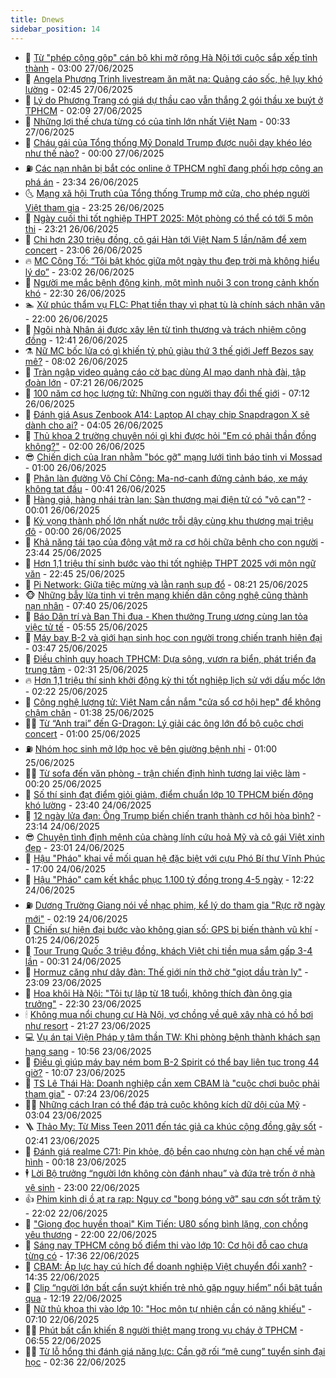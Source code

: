 ```yaml
---
title: Dnews
sidebar_position: 14
---
```


<!-- dantri-dnews:START -->
- 🤠 [Từ &quot;phép cộng gộp&quot; cán bộ khi mở rộng Hà Nội tới cuộc sắp xếp tỉnh thành](https://dantri.com.vn/noi-vu/tu-phep-cong-gop-can-bo-khi-mo-rong-ha-noi-toi-cuoc-sap-xep-tinh-thanh-20250626173130571.htm) - 03:00 27/06/2025
- 🌈 [Angela Phương Trinh livestream ăn mặt nạ: Quảng cáo sốc, hệ lụy khó lường](https://dantri.com.vn/doi-song/angela-phuong-trinh-livestream-an-mat-na-quang-cao-soc-he-luy-kho-luong-20250625191131560.htm) - 02:45 27/06/2025
- 🐎 [Lý do Phương Trang có giá dự thầu cao vẫn thắng 2 gói thầu xe buýt ở TPHCM](https://dantri.com.vn/xa-hoi/ly-do-phuong-trang-co-gia-du-thau-cao-van-thang-2-goi-thau-xe-buyt-o-tphcm-20250626214642907.htm) - 02:09 27/06/2025
- 👹 [Những lợi thế chưa từng có của tỉnh lớn nhất Việt Nam](https://dantri.com.vn/xa-hoi/nhung-loi-the-chua-tung-co-cua-tinh-lon-nhat-viet-nam-20250625172530923.htm) - 00:33 27/06/2025
- 🫶 [Cháu gái của Tổng thống Mỹ Donald Trump được nuôi dạy khéo léo như thế nào?](https://dantri.com.vn/giao-duc/chau-gai-cua-tong-thong-my-donald-trump-duoc-nuoi-day-kheo-leo-nhu-the-nao-20250624034922370.htm) - 00:00 27/06/2025
- ⛽️ [Các nạn nhân bị bắt cóc online ở TPHCM nghĩ đang phối hợp công an phá án](https://dantri.com.vn/phap-luat/cac-nan-nhan-bi-bat-coc-online-o-tphcm-nghi-dang-phoi-hop-cong-an-pha-an-20250626235649307.htm) - 23:34 26/06/2025
- 🌜 [Mạng xã hội Truth của Tổng thống Trump mở cửa, cho phép người Việt tham gia](https://dantri.com.vn/cong-nghe/mang-xa-hoi-truth-cua-tong-thong-trump-mo-cua-cho-phep-nguoi-viet-tham-gia-20250627003930877.htm) - 23:25 26/06/2025
- 💪 [Ngày cuối thi tốt nghiệp THPT 2025: Một phòng có thể có tới 5 môn thi](https://dantri.com.vn/giao-duc/ngay-cuoi-thi-tot-nghiep-thpt-2025-mot-phong-co-the-co-toi-5-mon-thi-20250627060955142.htm) - 23:21 26/06/2025
- 🎊 [Chi hơn 230 triệu đồng, cô gái Hàn tới Việt Nam 5 lần/năm để xem concert](https://dantri.com.vn/doi-song/chi-hon-230-trieu-dong-co-gai-han-toi-viet-nam-5-lannam-de-xem-concert-20250625101600951.htm) - 23:06 26/06/2025
- 🔥 [MC Công Tố: “Tôi bật khóc giữa một ngày thu đẹp trời mà không hiểu lý do”](https://dantri.com.vn/giai-tri/mc-cong-to-toi-bat-khoc-giua-mot-ngay-thu-dep-troi-ma-khong-hieu-ly-do-20250626101317222.htm) - 23:02 26/06/2025
- 👀 [Người mẹ mắc bệnh động kinh, một mình nuôi 3 con trong cảnh khốn khó](https://dantri.com.vn/tam-long-nhan-ai/nguoi-me-mac-benh-dong-kinh-mot-minh-nuoi-3-con-trong-canh-khon-kho-20250625165209923.htm) - 22:30 26/06/2025
- 🏊 [Xử phúc thẩm vụ FLC: Phạt tiền thay vì phạt tù là chính sách nhân văn](https://dantri.com.vn/phap-luat/xu-phuc-tham-vu-flc-phat-tien-thay-vi-phat-tu-la-chinh-sach-nhan-van-20250626215306989.htm) - 22:00 26/06/2025
- 🥸 [Ngôi nhà Nhân ái được xây lên từ tình thương và trách nhiệm cộng đồng](https://dantri.com.vn/tam-long-nhan-ai/ngoi-nha-nhan-ai-duoc-xay-len-tu-tinh-thuong-va-trach-nhiem-cong-dong-20250626142700666.htm) - 12:41 26/06/2025
- ⚗️ [Nữ MC bốc lửa có gì khiến tỷ phủ giàu thứ 3 thế giới Jeff Bezos say mê?](https://dantri.com.vn/giai-tri/nu-mc-boc-lua-co-gi-khien-ty-phu-giau-thu-3-the-gioi-jeff-bezos-say-me-20250626125904386.htm) - 08:02 26/06/2025
- 🐲 [Tràn ngập video quảng cáo cờ bạc dùng AI mạo danh nhà đài, tập đoàn lớn](https://dantri.com.vn/cong-nghe/tran-ngap-video-quang-cao-co-bac-dung-ai-mao-danh-nha-dai-tap-doan-lon-20250624093311821.htm) - 07:21 26/06/2025
- 🌁 [100 năm cơ học lượng tử: Những con người thay đổi thế giới](https://dantri.com.vn/khoa-hoc/100-nam-co-hoc-luong-tu-nhung-con-nguoi-thay-doi-the-gioi-20250626124351568.htm) - 07:12 26/06/2025
- 🧐 [Đánh giá Asus Zenbook A14: Laptop AI chạy chip Snapdragon X sẽ dành cho ai?](https://dantri.com.vn/cong-nghe/danh-gia-asus-zenbook-a14-laptop-ai-chay-chip-snapdragon-x-se-danh-cho-ai-20250625164527886.htm) - 04:05 26/06/2025
- 👹 [Thủ khoa 2 trường chuyên nói gì khi được hỏi &quot;Em có phải thần đồng không?&quot;](https://dantri.com.vn/giao-duc/thu-khoa-2-truong-chuyen-noi-gi-khi-duoc-hoi-em-co-phai-than-dong-khong-20250624203550643.htm) - 02:00 26/06/2025
- 😎 [Chiến dịch của Iran nhằm &quot;bóc gỡ&quot; mạng lưới tình báo tinh vi Mossad](https://dantri.com.vn/the-gioi/chien-dich-cua-iran-nham-boc-go-mang-luoi-tinh-bao-tinh-vi-mossad-20250626075903129.htm) - 01:00 26/06/2025
- 🤭 [Phân làn đường Võ Chí Công: Ma-nơ-canh đứng cảnh báo, xe máy không tạt đầu](https://dantri.com.vn/doi-song/phan-lan-duong-vo-chi-cong-ma-no-canh-dung-canh-bao-xe-may-khong-tat-dau-20250626071903304.htm) - 00:41 26/06/2025
- 🦣 [Hàng giả, hàng nhái tràn lan: Sàn thương mại điện tử có &quot;vô can&quot;?](https://dantri.com.vn/kinh-doanh/hang-gia-hang-nhai-tran-lan-san-thuong-mai-dien-tu-co-vo-can-20250618173851898.htm) - 00:01 26/06/2025
- 🙉 [Kỳ vọng thành phố lớn nhất nước trỗi dậy cùng khu thương mại triệu đô](https://dantri.com.vn/xa-hoi/ky-vong-thanh-pho-lon-nhat-nuoc-troi-day-cung-khu-thuong-mai-trieu-do-20250625160250495.htm) - 00:00 26/06/2025
- 🗽 [Khả năng tái tạo của động vật mở ra cơ hội chữa bệnh cho con người](https://dantri.com.vn/khoa-hoc/kha-nang-tai-tao-cua-dong-vat-mo-ra-co-hoi-chua-benh-cho-con-nguoi-20250626025239694.htm) - 23:44 25/06/2025
- 🐻 [Hơn 1,1 triệu thí sinh bước vào thi tốt nghiệp THPT 2025 với môn ngữ văn](https://dantri.com.vn/giao-duc/hon-11-trieu-thi-sinh-buoc-vao-thi-tot-nghiep-thpt-2025-voi-mon-ngu-van-20250625170740276.htm) - 22:45 25/06/2025
- 🫣 [Pi Network: Giữa tiệc mừng và lằn ranh sụp đổ](https://dantri.com.vn/kinh-doanh/pi-network-giua-tiec-mung-va-lan-ranh-sup-do-20250625102431809.htm) - 08:21 25/06/2025
- 🐵 [Những bẫy lừa tinh vi trên mạng khiến dân công nghệ cũng thành nạn nhân](https://dantri.com.vn/cong-nghe/nhung-bay-lua-tinh-vi-tren-mang-khien-dan-cong-nghe-cung-thanh-nan-nhan-20250624165642365.htm) - 07:40 25/06/2025
- 🥷 [Báo Dân trí và Ban Thi đua - Khen thưởng Trung ương cùng lan tỏa việc tử tế](https://dantri.com.vn/noi-vu/bao-dan-tri-va-ban-thi-dua-khen-thuong-trung-uong-cung-lan-toa-viec-tu-te-20250625115150658.htm) - 05:55 25/06/2025
- 🐻 [Máy bay B-2 và giới hạn sinh học con người trong chiến tranh hiện đại](https://dantri.com.vn/khoa-hoc/may-bay-b-2-va-gioi-han-sinh-hoc-con-nguoi-trong-chien-tranh-hien-dai-20250625100058491.htm) - 03:47 25/06/2025
- 🥸 [Điều chỉnh quy hoạch TPHCM: Dựa sông, vươn ra biển, phát triển đa trung tâm](https://dantri.com.vn/xa-hoi/dieu-chinh-quy-hoach-tphcm-dua-song-vuon-ra-bien-phat-trien-da-trung-tam-20250624090142684.htm) - 02:31 25/06/2025
- 🔥 [Hơn 1,1 triệu thí sinh khởi động kỳ thi tốt nghiệp lịch sử với dấu mốc lớn](https://dantri.com.vn/giao-duc/hon-11-trieu-thi-sinh-khoi-dong-ky-thi-tot-nghiep-lich-su-voi-dau-moc-lon-20250625091325154.htm) - 02:22 25/06/2025
- 🥰 [Công nghệ lượng tử: Việt Nam cần nắm &quot;cửa sổ cơ hội hẹp&quot; để không chậm chân](https://dantri.com.vn/khoa-hoc/cong-nghe-luong-tu-viet-nam-can-nam-cua-so-co-hoi-hep-de-khong-cham-chan-20250625082658340.htm) - 01:38 25/06/2025
- 👨‍🏫 [Từ “Anh trai” đến G-Dragon: Lý giải các ông lớn đổ bộ cuộc chơi concert](https://dantri.com.vn/giai-tri/tu-anh-trai-den-g-dragon-ly-giai-cac-ong-lon-do-bo-cuoc-choi-concert-20250624095058092.htm) - 01:00 25/06/2025
- ⛽️ [Nhóm học sinh mở lớp học vẽ bên giường bệnh nhi](https://dantri.com.vn/giao-duc/nhom-hoc-sinh-mo-lop-hoc-ve-ben-giuong-benh-nhi-20250623214850824.htm) - 01:00 25/06/2025
- 🧑‍💻 [Từ sofa đến văn phòng - trận chiến định hình tương lai việc làm](https://dantri.com.vn/kinh-doanh/tu-sofa-den-van-phong-tran-chien-dinh-hinh-tuong-lai-viec-lam-20250621004417258.htm) - 00:20 25/06/2025
- 💪 [Số thí sinh đạt điểm giỏi giảm, điểm chuẩn lớp 10 TPHCM biến động khó lường](https://dantri.com.vn/giao-duc/so-thi-sinh-dat-diem-gioi-giam-diem-chuan-lop-10-tphcm-bien-dong-kho-luong-20250624233352133.htm) - 23:40 24/06/2025
- 🔭 [12 ngày lửa đạn: Ông Trump biến chiến tranh thành cơ hội hòa bình?](https://dantri.com.vn/the-gioi/12-ngay-lua-dan-ong-trump-bien-chien-tranh-thanh-co-hoi-hoa-binh-20250625061345896.htm) - 23:14 24/06/2025
- 😎 [Chuyện tình định mệnh của chàng lính cứu hoả Mỹ và cô gái Việt xinh đẹp](https://dantri.com.vn/doi-song/chuyen-tinh-dinh-menh-cua-chang-linh-cuu-hoa-my-va-co-gai-viet-xinh-dep-20250619155216134.htm) - 23:01 24/06/2025
- 🦩 [Hậu &quot;Pháo&quot; khai về mối quan hệ đặc biệt với cựu Phó Bí thư Vĩnh Phúc](https://dantri.com.vn/phap-luat/hau-phao-khai-ve-moi-quan-he-dac-biet-voi-cuu-pho-bi-thu-vinh-phuc-20250624202457860.htm) - 17:00 24/06/2025
- 🐻 [Hậu &quot;Pháo&quot; cam kết khắc phục 1.100 tỷ đồng trong 4-5 ngày](https://dantri.com.vn/phap-luat/hau-phao-cam-ket-khac-phuc-1100-ty-dong-trong-4-5-ngay-20250624191131513.htm) - 12:22 24/06/2025
- ⛽️ [Dương Trường Giang nói về nhạc phim, kể lý do tham gia &quot;Rực rỡ ngày mới&quot;](https://dantri.com.vn/giai-tri/duong-truong-giang-noi-ve-nhac-phim-ke-ly-do-tham-gia-ruc-ro-ngay-moi-20250624001759829.htm) - 02:19 24/06/2025
- 📝 [Chiến sự hiện đại bước vào không gian số: GPS bị biến thành vũ khí](https://dantri.com.vn/khoa-hoc/chien-su-hien-dai-buoc-vao-khong-gian-so-gps-bi-bien-thanh-vu-khi-20250624081244491.htm) - 01:25 24/06/2025
- 💯 [Tour Trung Quốc 3 triệu đồng, khách Việt chi tiền mua sắm gấp 3-4 lần](https://dantri.com.vn/du-lich/tour-trung-quoc-3-trieu-dong-khach-viet-chi-tien-mua-sam-gap-3-4-lan-20250623214249944.htm) - 00:31 24/06/2025
- 🤠 [Hormuz căng như dây đàn: Thế giới nín thở chờ &quot;giọt dầu tràn ly&quot;](https://dantri.com.vn/kinh-doanh/hormuz-cang-nhu-day-dan-the-gioi-nin-tho-cho-giot-dau-tran-ly-20250623133359068.htm) - 23:09 23/06/2025
- 🧐 [Hoa khôi Hà Nội: &quot;Tôi tự lập từ 18 tuổi, không thích đàn ông gia trưởng&quot;](https://dantri.com.vn/giai-tri/hoa-khoi-ha-noi-toi-tu-lap-tu-18-tuoi-khong-thich-dan-ong-gia-truong-20250623114655475.htm) - 22:30 23/06/2025
- 🕯 [Không mua nổi chung cư Hà Nội, vợ chồng về quê xây nhà có hồ bơi như resort](https://dantri.com.vn/doi-song/khong-mua-noi-chung-cu-ha-noi-vo-chong-ve-que-xay-nha-co-ho-boi-nhu-resort-20250623140253333.htm) - 21:27 23/06/2025
- 💻 [Vụ án tại Viện Pháp y tâm thần TW: Khi phòng bệnh thành khách sạn hạng sang](https://dantri.com.vn/phap-luat/vu-an-tai-vien-phap-y-tam-than-tw-khi-phong-benh-thanh-khach-san-hang-sang-20250623172458069.htm) - 10:56 23/06/2025
- 🌋 [Điều gì giúp máy bay ném bom B-2 Spirit có thể bay liên tục trong 44 giờ?](https://dantri.com.vn/khoa-hoc/dieu-gi-giup-may-bay-nem-bom-b-2-spirit-co-the-bay-lien-tuc-trong-44-gio-20250623155431756.htm) - 10:07 23/06/2025
- 🤖 [TS Lê Thái Hà: Doanh nghiệp cần xem CBAM là &quot;cuộc chơi buộc phải tham gia&quot;](https://dantri.com.vn/kinh-doanh/ts-le-thai-ha-doanh-nghiep-can-xem-cbam-la-cuoc-choi-buoc-phai-tham-gia-20250621002951874.htm) - 07:24 23/06/2025
- 🧑‍💻 [Những cách Iran có thể đáp trả cuộc không kích dữ dội của Mỹ](https://dantri.com.vn/the-gioi/nhung-cach-iran-co-the-dap-tra-cuoc-khong-kich-du-doi-cua-my-20250623092559861.htm) - 03:04 23/06/2025
- 🪜 [Thảo My: Từ Miss Teen 2011 đến tác giả ca khúc cộng đồng gây sốt](https://dantri.com.vn/giai-tri/thao-my-tu-miss-teen-2011-den-tac-gia-ca-khuc-cong-dong-gay-sot-20250623081551080.htm) - 02:41 23/06/2025
- 🚀 [Đánh giá realme C71: Pin khỏe, độ bền cao nhưng còn hạn chế về màn hình](https://dantri.com.vn/cong-nghe/danh-gia-realme-c71-pin-khoe-do-ben-cao-nhung-con-han-che-ve-man-hinh-20250622152343425.htm) - 00:18 23/06/2025
- 🕴 [Lời Bộ trưởng “người lớn không còn đánh nhau” và đứa trẻ trốn ở nhà vệ sinh](https://dantri.com.vn/giao-duc/loi-bo-truong-nguoi-lon-khong-con-danh-nhau-va-dua-tre-tron-o-nha-ve-sinh-20250622132454795.htm) - 23:00 22/06/2025
- 👍 [Phim kinh dị ồ ạt ra rạp: Nguy cơ &quot;bong bóng vỡ&quot; sau cơn sốt trăm tỷ](https://dantri.com.vn/giai-tri/phim-kinh-di-o-at-ra-rap-nguy-co-bong-bong-vo-sau-con-sot-tram-ty-20250619105026339.htm) - 22:02 22/06/2025
- 🥳 [&quot;Giọng đọc huyền thoại&quot; Kim Tiến: U80 sống bình lặng, con chồng yêu thương](https://dantri.com.vn/giai-tri/giong-doc-huyen-thoai-kim-tien-u80-song-binh-lang-con-chong-yeu-thuong-20250621155608804.htm) - 22:00 22/06/2025
- 🥳 [Sáng nay TPHCM công bố điểm thi vào lớp 10: Cơ hội đỗ cao chưa từng có](https://dantri.com.vn/giao-duc/sang-nay-tphcm-cong-bo-diem-thi-vao-lop-10-co-hoi-do-cao-chua-tung-co-20250623002717488.htm) - 17:36 22/06/2025
- 🦩 [CBAM: Áp lực hay cú hích để doanh nghiệp Việt chuyển đổi xanh?](https://dantri.com.vn/kinh-doanh/cbam-ap-luc-hay-cu-hich-de-doanh-nghiep-viet-chuyen-doi-xanh-20250620120231472.htm) - 14:35 22/06/2025
- 🗽 [Clip “người lớn bất cẩn suýt khiến trẻ nhỏ gặp nguy hiểm” nổi bật tuần qua](https://dantri.com.vn/cong-nghe/clip-nguoi-lon-bat-can-suyt-khien-tre-nho-gap-nguy-hiem-noi-bat-tuan-qua-20250622093605326.htm) - 12:19 22/06/2025
- 🤖 [Nữ thủ khoa thi vào lớp 10: &quot;Học môn tự nhiên cần có năng khiếu&quot;](https://dantri.com.vn/giao-duc/nu-thu-khoa-thi-vao-lop-10-hoc-mon-tu-nhien-can-co-nang-khieu-20250622123209900.htm) - 07:10 22/06/2025
- 🧑‍🏫 [Phút bất cẩn khiến 8 người thiệt mạng trong vụ cháy ở TPHCM](https://dantri.com.vn/phap-luat/phut-bat-can-khien-8-nguoi-thiet-mang-trong-vu-chay-o-tphcm-20250621113325046.htm) - 06:55 22/06/2025
- 👨‍🏫 [Từ lỗ hổng thi đánh giá năng lực: Cần gỡ rối “mê cung” tuyển sinh đại học](https://dantri.com.vn/giao-duc/tu-lo-hong-thi-danh-gia-nang-luc-can-go-roi-me-cung-tuyen-sinh-dai-hoc-20250622090033192.htm) - 02:36 22/06/2025<!-- dantri-dnews:END -->
